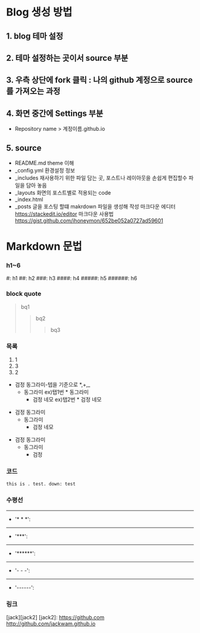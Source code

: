 # Blog 생성 방법

## 1. blog 테마 설정

## 2. 테마 설정하는 곳이서 source 부분

## 3. 우측 상단에 fork 클릭 : 나의 github 계정으로 source를 가져오는 과정

## 4. 화면 중간에 Settings 부분 
   - Repository name > 계정이름.github.io

## 5. source
 - README.md  theme 이해
 - _config.yml 환경설정 정보
 - _includes 재사용하기 위한 파일 담는 곳, 포스트나 레이아웃을 손쉽게 편집할수 파일을 담아 놓음
 - _layouts 화면의 포스트별로 적용되는 code 
 - _index.html  
 - _posts 글을 포스팅 할떄 makrdown 파일을 생성해 작성
   마크다운 에디터 https://stackedit.io/editor
   마크다운 사용법 https://gist.github.com/ihoneymon/652be052a0727ad59601


# Markdown 문법
### h1~6
#: h1
##: h2
###: h3
####: h4
#####: h5
######: h6
### block quote
> bq1
>> bq2
>>> bq3
### 목록
1. 1
3. 3
2. 2
* 검정 동그라미-텝을 기준으로 *,+,_
  * 동그라미 ex)탭1번 * 동그라미
    * 검정 네모 ex)탭2번 * 검정 네모
+ 검정 동그라미
  + 동그라미
    + 검정 네모
- 검정 동그라미
  - 동그라미
    - 검정  
### 코드
<pre><code>this is . test. down: test</code></pre>
### 수평선
* * *
+  '* * *': 
***
+  '***': 
******
+  '******': 
- - - 
+ '- - -': 
------
+ '------': 
### 링크
[googlelink]: https://github.com
[jack][jack2]
[jack2]: https://github.com
<http://github.com/jackwam.github.io>
